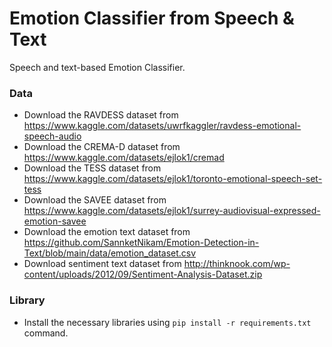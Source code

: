 # Emotion Classifier from Speech & Text
Speech and text-based Emotion Classifier.

### Data
- Download the RAVDESS dataset from https://www.kaggle.com/datasets/uwrfkaggler/ravdess-emotional-speech-audio
- Download the CREMA-D dataset from https://www.kaggle.com/datasets/ejlok1/cremad
- Download the TESS dataset from https://www.kaggle.com/datasets/ejlok1/toronto-emotional-speech-set-tess
- Download the SAVEE dataset from https://www.kaggle.com/datasets/ejlok1/surrey-audiovisual-expressed-emotion-savee
- Download the emotion text dataset from https://github.com/SannketNikam/Emotion-Detection-in-Text/blob/main/data/emotion_dataset.csv
- Download sentiment text dataset from http://thinknook.com/wp-content/uploads/2012/09/Sentiment-Analysis-Dataset.zip

### Library
- Install the necessary libraries using `pip install -r requirements.txt` command.

